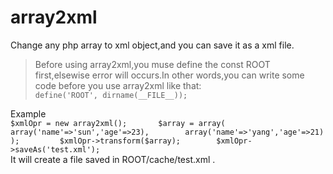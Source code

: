 array2xml
=========

Change any php array to xml object,and you can save it as a xml file.	 
> Before using array2xml,you muse define the const ROOT first,elsewise error will occurs.In other words,you can write some code before you use array2xml like that:  
`define('ROOT', dirname(__FILE__));`  
   
Example    
`$xmlOpr = new array2xml();      
$array = array(    	  
    array('name'=>'sun','age'=>23),    	  
    array('name'=>'yang','age'=>21)    	  
);    	  
$xmlOpr->transform($array);    	  
$xmlOpr->saveAs('test.xml');`    	  
It will create a file saved in ROOT/cache/test.xml .


